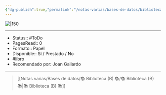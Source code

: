 ```yaml
---
{"dg-publish":true,"permalink":"/notas-varias/bases-de-datos/biblioteca-b/b-mero-cristianismo/"}
---
```



![|150](http://books.google.com/books/content?id=LC6SDwAAQBAJ&printsec=frontcover&img=1&zoom=1&edge=curl&source=gbs_api)

---

- Status:: #ToDo 
- PagesRead:: 0 
- Formato:: Papel
- Disponible:: Sí / Prestado / No
- #libro 
- Recomendado por: Joan Gallardo

---

> [[Notas varias/Bases de datos/📚 Biblioteca (B) 📚/📚 Biblioteca (B) 📚\|📚 Biblioteca (B) 📚]]